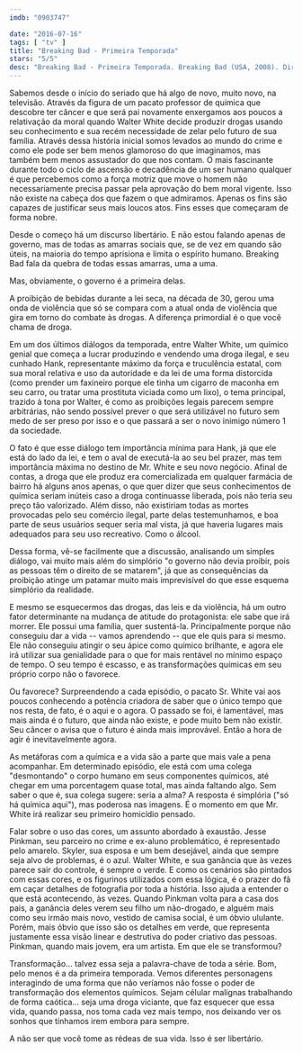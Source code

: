```yaml
---
imdb: "0903747"

date: "2016-07-16"
tags: [ "tv" ]
title: "Breaking Bad - Primeira Temporada"
stars: "5/5"
desc: "Breaking Bad - Primeira Temporada. Breaking Bad (USA, 2008). Dirigido por Michelle MacLaren, Adam Bernstein, Vince Gilligan, Colin Bucksey, Michael Slovis, Bryan Cranston, Terry McDonough, Johan Renck, Rian Johnson. Escrito por Vince Gilligan, Peter Gould, George Mastras, Sam Catlin, Moira Walley-Beckett, Thomas Schnauz, Gennifer Hutchison, John Shiban, J. Roberts. Com Bryan Cranston, Anna Gunn, Aaron Paul, Dean Norris, Betsy Brandt, RJ Mitte, Bob Odenkirk, Steven Michael Quezada, Jonathan Banks."
---
```

Sabemos desde o início do seriado que há algo de novo, muito novo, na televisão. Através da figura de um pacato professor de química que descobre ter câncer e que será pai novamente enxergamos aos poucos a relativação da moral quando Walter White decide produzir drogas usando seu conhecimento e sua recém necessidade de zelar pelo futuro de sua família. Através dessa história inicial somos levados ao mundo do crime e como ele pode ser bem menos glamoroso do que imaginamos, mas também bem menos assustador do que nos contam. O mais fascinante durante todo o ciclo de ascensão e decadência de um ser humano qualquer é que percebemos como a força motriz que move o homem não necessariamente precisa passar pela aprovação do bem moral vigente. Isso não existe na cabeça dos que fazem o que admiramos. Apenas os fins são capazes de justificar seus mais loucos atos. Fins esses que começaram de forma nobre.

Desde o começo há um discurso libertário. E não estou falando apenas de governo, mas de todas as amarras sociais que, se de vez em quando são úteis, na maioria do tempo aprisiona e limita o espírito humano. Breaking Bad fala da quebra de todas essas amarras, uma a uma.

Mas, obviamente, o governo é a primeira delas.

A proibição de bebidas durante a lei seca, na década de 30, gerou uma onda de violência que só se compara com a atual onda de violência que gira em torno do combate às drogas. A diferença primordial é o que você chama de droga.

Em um dos últimos diálogos da temporada, entre Walter White, um químico genial que começa a lucrar produzindo e vendendo uma droga ilegal, e seu cunhado Hank, representante máximo da força e truculência estatal, com sua moral relativa e uso da autoridade e da lei de uma forma distorcida (como prender um faxineiro porque ele tinha um cigarro de maconha em seu carro, ou tratar uma prostituta viciada como um lixo), o tema principal, trazido à tona por Walter, é como as proibições legais parecem sempre arbitrárias, não sendo possível prever o que será utilizável no futuro sem medo de ser preso por isso e o que passará a ser o novo inimigo número 1 da sociedade.

O fato é que esse diálogo tem importância mínima para Hank, já que ele está do lado da lei, e tem o aval de executá-la ao seu bel prazer, mas tem importância máxima no destino de Mr. White e seu novo negócio. Afinal de contas, a droga que ele produz era comercializada em qualquer farmácia de bairro há alguns anos apenas, o que quer dizer que seus conhecimentos de química seriam inúteis caso a droga continuasse liberada, pois não teria seu preço tão valorizado. Além disso, não existiriam todas as mortes provocadas pelo seu comércio ilegal, parte delas testemunhamos, e boa parte de seus usuários sequer seria mal vista, já que haveria lugares mais adequados para seu uso recreativo. Como o álcool.

Dessa forma, vê-se facilmente que a discussão, analisando um simples diálogo, vai muito mais além do simplório "o governo não devia proibir, pois as pessoas têm o direito de se matarem", já que as consequências da proibição atinge um patamar muito mais imprevisível do que esse esquema simplório da realidade.

E mesmo se esquecermos das drogas, das leis e da violência, há um outro fator determinante na mudança de atitude do protagonista: ele sabe que irá morrer. Ele possui uma família, quer sustentá-la. Principalmente porque não conseguiu dar a vida -- vamos aprendendo -- que ele quis para si mesmo. Ele não conseguiu atingir o seu ápice como químico brilhante, e agora ele irá utilizar sua genialidade para o que for mais rentável no mínimo espaço de tempo. O seu tempo é escasso, e as transformações químicas em seu próprio corpo não o favorece.

Ou favorece? Surpreendendo a cada episódio, o pacato Sr. White vai aos poucos conhecendo a potência criadora de saber que o único tempo que nos resta, de fato, é o aqui e o agora. O passado se foi, é lamentável, mas mais ainda é o futuro, que ainda não existe, e pode muito bem não existir. Seu câncer o avisa que o futuro é ainda mais improvável. Então a hora de agir é inevitavelmente agora.

As metáforas com a química e a vida são a parte que mais vale a pena acompanhar. Em determinado episódio, ele está com uma colega "desmontando" o corpo humano em seus componentes químicos, até chegar em uma porcentagem quase total, mas ainda faltando algo. Sem saber o que é, sua colega sugere: seria a alma? A resposta é simplória ("só há química aqui"), mas poderosa nas imagens. É o momento em que Mr. White irá realizar seu primeiro homicídio pensado.

Falar sobre o uso das cores, um assunto abordado à exaustão. Jesse Pinkman, seu parceiro no crime e ex-aluno problemático, é representado pelo amarelo. Skyler, sua esposa e um bem desejável, ainda que sempre seja alvo de problemas, é o azul. Walter White, e sua ganância que às vezes parece sair do controle, é sempre o verde. E como os cenários são pintados com essas cores, e os figurinos utilizados com essa lógica, é o prazer do fã em caçar detalhes de fotografia por toda a história. Isso ajuda a entender o que está acontecendo, às vezes. Quando Pinkman volta para a casa dos pais, a ganância deles verem seu filho um não-drogado, e alguém mais como seu irmão mais novo, vestido de camisa social, é um óbvio ululante. Porém, mais óbvio que isso são os detalhes em verde, que representa justamente essa visão linear e destrutiva do poder criativo das pessoas. Pinkman, quando mais jovem, era um artista. Em que ele se transformou?

Transformação... talvez essa seja a palavra-chave de toda a série. Bom, pelo menos é a da primeira temporada. Vemos diferentes personagens interagindo de uma forma que não veríamos não fosse o poder de transformação dos elementos químicos. Sejam célular malignas trabalhando de forma caótica... seja uma droga viciante, que faz esquecer que essa vida, quando passa, nos toma cada vez mais tempo, nos deixando ver os sonhos que tínhamos irem embora para sempre.

A não ser que você tome as rédeas de sua vida. Isso é ser libertário.
